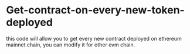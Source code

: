 # Get-contract-on-every-new-token-deployed

this code will allow you to get every new contract deployed on ethereum mainnet chain, you can modify it for other evm chain.
